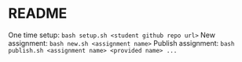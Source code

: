 # README

One time setup: `bash setup.sh <student github repo url>`
New assignment: `bash new.sh <assignment name>`
Publish assignment: `bash publish.sh <assignment name> <provided name> ...`

